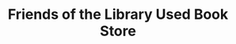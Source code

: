 ---
title: "Friends of the Library Used Book Store"
url: /boothbay-harbor/friends-of-the-library-used-book-store/
shop: books
---